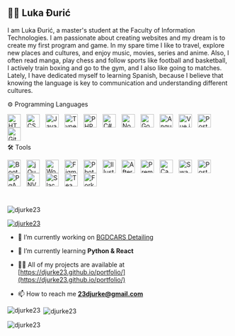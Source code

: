 ## 🧑‍💻 Luka Đurić 

I am Luka Đurić, a master's student at the Faculty of Information Technologies. I am passionate about creating websites and my dream is to create my first program and game. In my spare time I like to travel, explore new places and cultures, and enjoy music, movies, series and anime. Also, I often read manga, play chess and follow sports like football and basketball, I actively train boxing and go to the gym, and I also like going to matches. Lately, I have dedicated myself to learning Spanish, because I believe that knowing the language is key to communication and understanding different cultures.


⚙️ Programming Languages


<img align="left" alt="HTML" width="30px" style="padding-right:10px;" src="https://cdn.jsdelivr.net/gh/devicons/devicon@latest/icons/html5/html5-original-wordmark.svg" /> <img align="left" alt="CSS" width="30px" style="padding-right:10px;" src="https://cdn.jsdelivr.net/gh/devicons/devicon@latest/icons/css3/css3-original-wordmark.svg" /> <img align="left" alt="JavaScript" width="30px" style="padding-right:10px;" src="https://cdn.jsdelivr.net/gh/devicons/devicon@latest/icons/javascript/javascript-original.svg"/> <img align="left" alt="TypeScript" width="30px" style="padding-right:10px;" src="https://cdn.jsdelivr.net/gh/devicons/devicon@latest/icons/typescript/typescript-original.svg"/> <img align="left" alt="PHP" width="30px" style="padding-right:10px;" src="https://cdn.jsdelivr.net/gh/devicons/devicon@latest/icons/php/php-original.svg"/> <img align="left" alt="C#" width="30px" style="padding-right:10px;" src="https://cdn.jsdelivr.net/gh/devicons/devicon@latest/icons/csharp/csharp-original.svg"/> <img align="left" alt="Node.js" width="30px" style="padding-right:10px;" src="https://cdn.jsdelivr.net/gh/devicons/devicon@latest/icons/nodejs/nodejs-original.svg"/> <img align="left" alt="Go" width="30px" style="padding-right:10px;" src="https://cdn.jsdelivr.net/gh/devicons/devicon@latest/icons/go/go-original.svg"/> <img align="left" alt="Angular" width="30px" style="padding-right:10px;" src="https://cdn.jsdelivr.net/gh/devicons/devicon@latest/icons/angularjs/angularjs-original.svg"/> <img align="left" alt="Vue.js" width="30px" style="padding-right:10px;" src="https://cdn.jsdelivr.net/gh/devicons/devicon@latest/icons/vuejs/vuejs-original.svg"/> <img align="left" alt="PostgreSQL" width="30px" style="padding-right:10px;" src="https://cdn.jsdelivr.net/gh/devicons/devicon@latest/icons/postgresql/postgresql-original.svg"/> <img align="left" alt="Git" width="30px" style="padding-right:10px;" src="https://cdn.jsdelivr.net/gh/devicons/devicon@latest/icons/git/git-original.svg"/> <br /> <br />

<br>
🛠️ Tools

<br>

<img align="left" alt="Bootstrap" width="30px" style="padding-right:10px;" src="https://cdn.jsdelivr.net/gh/devicons/devicon@latest/icons/bootstrap/bootstrap-original-wordmark.svg"/> <img align="left" alt="jQuery" width="30px" style="padding-right:10px;" src="https://cdn.jsdelivr.net/gh/devicons/devicon@latest/icons/jquery/jquery-original-wordmark.svg"/> <img align="left" alt="WordPress" width="30px" style="padding-right:10px;" src="https://cdn.jsdelivr.net/gh/devicons/devicon@latest/icons/wordpress/wordpress-original.svg"/> <img align="left" alt="Figma" width="30px" style="padding-right:10px;" src="https://cdn.jsdelivr.net/gh/devicons/devicon@latest/icons/figma/figma-original.svg"/> <img align="left" alt="Photoshop" width="30px" style="padding-right:10px;" src="https://cdn.jsdelivr.net/gh/devicons/devicon@latest/icons/photoshop/photoshop-original.svg"/> <img align="left" alt="Illustrator" width="30px" style="padding-right:10px;" src="https://cdn.jsdelivr.net/gh/devicons/devicon@latest/icons/illustrator/illustrator-plain.svg"/> <img align="left" alt="After Effects" width="30px" style="padding-right:10px;" src="https://cdn.jsdelivr.net/gh/devicons/devicon@latest/icons/aftereffects/aftereffects-original.svg"/> <img align="left" alt="Premiere Pro" width="30px" style="padding-right:10px;" src="https://cdn.jsdelivr.net/gh/devicons/devicon@latest/icons/premierepro/premierepro-plain.svg"/> <img align="left" alt="Canva" width="30px" style="padding-right:10px;" src="https://cdn.jsdelivr.net/gh/devicons/devicon@latest/icons/canva/canva-original.svg"/> <img align="left" alt="Swagger" width="30px" style="padding-right:10px;" src="https://api.iconify.design/simple-icons/swagger.svg"/> <img align="left" alt="Postman" width="30px" style="padding-right:10px;" src="https://api.iconify.design/simple-icons/postman.svg"/> <img align="left" alt="PgAdmin" width="30px" style="padding-right:10px;" src="https://api.iconify.design/simple-icons/pgadmin.svg"/> <img align="left" alt="NVM" width="30px" style="padding-right:10px;" src="https://api.iconify.design/simple-icons/nodedotjs.svg"/> <img align="left" alt="Slack" width="30px" style="padding-right:10px;" src="https://api.iconify.design/simple-icons/slack.svg"/> <img align="left" alt="TeamViewer" width="30px" style="padding-right:10px;" src="https://api.iconify.design/simple-icons/teamviewer.svg"/> <img align="left" alt="Fork" width="30px" style="padding-right:10px;" src="https://api.iconify.design/simple-icons/fork.svg"/> <br /> <br />
#


<br>

<p align="left"> <img src="https://komarev.com/ghpvc/?username=djurke23&label=Profile%20views&color=0e75b6&style=flat" alt="djurke23" /> </p>

<p align="left"> <a href="https://github.com/ryo-ma/github-profile-trophy"><img src="https://github-profile-trophy.vercel.app/?username=djurke23" alt="djurke23" /></a> </p>

- 🔭 I’m currently working on [BGDCARS Detailing]([https://djurke23.github.io/bgdcarsdetailing/])

- 🌱 I’m currently learning **Python & React**

- 👨‍💻 All of my projects are available at [https://djurke23.github.io/portfolio/](https://djurke23.github.io/portfolio/)

- 📫 How to reach me **23djurke@gmail.com**



<p><img align="left" src="https://github-readme-stats.vercel.app/api/top-langs?username=djurke23&show_icons=true&locale=en&layout=compact" alt="djurke23" /></p>

<p>&nbsp;<img align="center" src="https://github-readme-stats.vercel.app/api?username=djurke23&show_icons=true&locale=en" alt="djurke23" /></p>

<p><img align="center" src="https://github-readme-streak-stats.herokuapp.com/?user=djurke23&" alt="djurke23" /></p>
